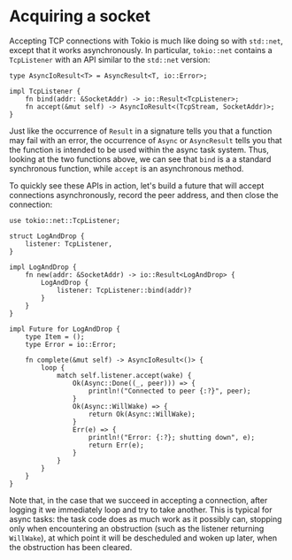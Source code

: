 # Acquiring a socket

Accepting TCP connections with Tokio is much like doing so with `std::net`,
except that it works asynchronously. In particular, `tokio::net` contains a
`TcpListener` with an API similar to the `std::net` version:

```rust,no_run
type AsyncIoResult<T> = AsyncResult<T, io::Error>;

impl TcpListener {
    fn bind(addr: &SocketAddr) -> io::Result<TcpListener>;
    fn accept(&mut self) -> AsyncIoResult<(TcpStream, SocketAddr)>;
}
```

Just like the occurrence of `Result` in a signature tells you that a function
may fail with an error, the occurrence of `Async` or `AsyncResult` tells you
that the function is intended to be used within the async task system. Thus,
looking at the two functions above, we can see that `bind` is a a standard
synchronous function, while `accept` is an asynchronous method.

To quickly see these APIs in action, let's build a future that will accept
connections asynchronously, record the peer address, and then close the
connection:

```rust,no_run
use tokio::net::TcpListener;

struct LogAndDrop {
    listener: TcpListener,
}

impl LogAndDrop {
    fn new(addr: &SocketAddr) -> io::Result<LogAndDrop> {
        LogAndDrop {
            listener: TcpListener::bind(addr)?
        }
    }
}

impl Future for LogAndDrop {
    type Item = ();
    type Error = io::Error;

    fn complete(&mut self) -> AsyncIoResult<()> {
        loop {
            match self.listener.accept(wake) {
                Ok(Async::Done((_, peer))) => {
                    println!("Connected to peer {:?}", peer);
                }
                Ok(Async::WillWake) => {
                    return Ok(Async::WillWake);
                }
                Err(e) => {
                    println!("Error: {:?}; shutting down", e);
                    return Err(e);
                }
            }
        }
    }
}
```

Note that, in the case that we succeed in accepting a connection, after logging
it we immediately loop and try to take another. This is typical for async tasks:
the task code does as much work as it possibly can, stopping only when
encountering an obstruction (such as the listener returning `WillWake`), at
which point it will be descheduled and woken up later, when the obstruction has
been cleared.
